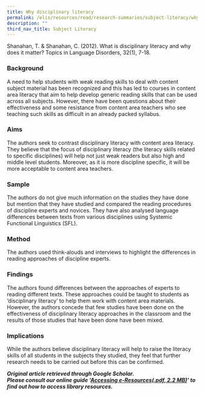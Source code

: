 ```yaml
---
title: Why disciplinary literacy
permalink: /elis/resources/read/research-summaries/subject-literacy/why-disciplinary-literacy/
description: ""
third_nav_title: Subject Literacy
---
```

Shanahan, T. & Shanahan, C. (2012). What is disciplinary literacy and why does it matter? Topics in Language Disorders, 32(1), 7-18.

### Background

A need to help students with weak reading skills to deal with content subject material has been recognized and this has led to courses in content area literacy that aim to help develop generic reading skills that can be used across all subjects. However, there have been questions about their effectiveness and some resistance from content area teachers who see teaching such skills as difficult in an already packed syllabus.  
  
### Aims

The authors seek to contrast disciplinary literacy with content area literacy. They believe that the focus of disciplinary literacy (the literacy skills related to specific disciplines) will help not just weak readers but also high and middle level students. Moreover, as it is more discipline specific, it will be more acceptable to content area teachers.  
  
### Sample

The authors do not give much information on the studies they have done but mention that they have studied and compared the reading procedures of discipline experts and novices. They have also analysed language differences between texts from various disciplines using Systemic Functional Linguistics (SFL).  
  
### Method

The authors used think-alouds and interviews to highlight the differences in reading approaches of discipline experts.  
  
### Findings

The authors found differences between the approaches of experts to reading different texts. These approaches could be taught to students as ‘disciplinary literacy’ to help them work with content area materials. However, the authors concede that few studies have been done on the effectiveness of disciplinary literacy approaches in the classroom and the results of those studies that have been done have been mixed.  
  
### Implications

While the authors believe disciplinary literacy will help to raise the literacy skills of all students in the subjects they studied, they feel that further research needs to be carried out before this can be confirmed.  
  
_**Original article retrieved through Google Scholar.**_  
**_Please consult our online guide ‘[Accessing e-Resources(.pdf, 2.2 MB)](https://academyofsingaporeteachers-moe-edu-sg-admin.cwp.sg/elis/resources/read/research-summaries/subject-literacy/18e45074-6b1b-4ac7-811f-1a8da16c4f81 "Accessing e-Resources")’ to find out how to access library resources._**